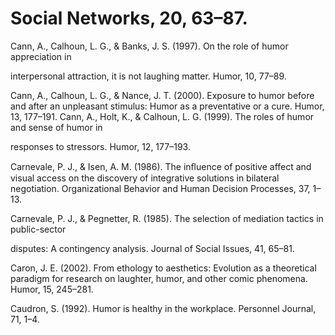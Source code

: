 # Social Networks, 20, 63–87.

Cann, A., Calhoun, L. G., & Banks, J. S. (1997). On the role of humor appreciation in

interpersonal attraction, it is not laughing matter. Humor, 10, 77–89.

Cann, A., Calhoun, L. G., & Nance, J. T. (2000). Exposure to humor before and after an unpleasant stimulus: Humor as a preventative or a cure. Humor, 13, 177–191. Cann, A., Holt, K., & Calhoun, L. G. (1999). The roles of humor and sense of humor in

responses to stressors. Humor, 12, 177–193.

Carnevale, P. J., & Isen, A. M. (1986). The inﬂuence of positive affect and visual access on the discovery of integrative solutions in bilateral negotiation. Organizational Behavior and Human Decision Processes, 37, 1–13.

Carnevale, P. J., & Pegnetter, R. (1985). The selection of mediation tactics in public-sector

disputes: A contingency analysis. Journal of Social Issues, 41, 65–81.

Caron, J. E. (2002). From ethology to aesthetics: Evolution as a theoretical paradigm for research on laughter, humor, and other comic phenomena. Humor, 15, 245–281.

Caudron, S. (1992). Humor is healthy in the workplace. Personnel Journal, 71, 1–4.